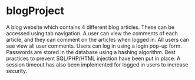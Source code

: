 # blogProject
A blog website which contains 4 different blog articles. These can be accessed using tab navigation.
A user can view the comments of each article, and they can comment on the articles when logged in.
All users can see view all user comments.
Users can log in using a login pop-up form.
Passwords are stored in the database using a hashing algorithm.
Best practices to prevent SQL/PHP/HTML injection have been put in place.
A session timeout has also been implemented for logged in users to increase security.
